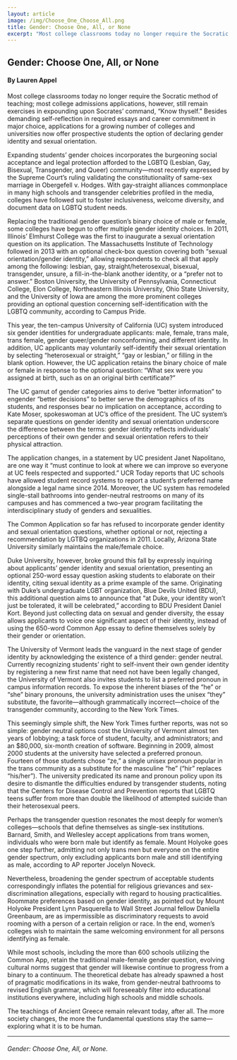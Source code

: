 ```yaml
---
layout: article
image: /img/Choose_One_Choose_All.png
title: Gender: Choose One, All, or None 
excerpt: "Most college classrooms today no longer require the Socratic method of teaching; most college admissions applications, however, still remain exercises in expounding upon Socrates’ command, “Know thyself.”"
---
```


<h2>Gender: Choose One, All, or None</h2>
<h4>By Lauren Appel</h4>

Most college classrooms today no longer require the Socratic method of teaching; most college admissions applications, however, still remain exercises in expounding upon Socrates’ command, “Know thyself.” Besides demanding self-reflection in required essays and career commitment in major choice, applications for a growing number of colleges and universities now offer prospective students the option of declaring gender identity and sexual orientation. 

Expanding students’ gender choices incorporates the burgeoning social acceptance and legal protection afforded to the LGBTQ (Lesbian, Gay, Bisexual, Transgender, and Queer) community—most recently expressed by the Supreme Court’s ruling validating the constitutionality of same-sex marriage in Obergefell v. Hodges. With gay-straight alliances commonplace in many high schools and transgender celebrities profiled in the media, colleges have followed suit to foster inclusiveness, welcome diversity, and document data on LGBTQ student needs.

Replacing the traditional gender question’s binary choice of male or female, some colleges have begun to offer multiple gender identity choices. In 2011, Illinois’ Elmhurst College was the first to inaugurate a sexual orientation question on its application. The Massachusetts Institute of Technology followed in 2013 with an optional check-box question covering both “sexual orientation/gender identity,” allowing respondents to check all that apply among the following: lesbian, gay, straight/heterosexual, bisexual, transgender, unsure, a fill-in-the-blank another identity, or a “prefer not to answer.” Boston University, the University of Pennsylvania, Connecticut College, Elon College, Northeastern Illinois University, Ohio State University, and the University of Iowa are among the more prominent colleges providing an optional question concerning self-identification with the LGBTQ community, according to Campus Pride. 

This year, the ten-campus University of California (UC) system introduced six gender identities for undergraduate applicants: male, female, trans male, trans female, gender queer/gender nonconforming, and different identity. In addition, UC applicants may voluntarily self-identify their sexual orientation by selecting “heterosexual or straight,” “gay or lesbian,” or filling in the blank option. However, the UC application retains the binary choice of male or female in response to the optional question: “What sex were you assigned at birth, such as on an original birth certificate?”

The UC gamut of gender categories aims to derive “better information” to engender “better decisions” to better serve the demographics of its students, and responses bear no implication on acceptance, according to Kate Moser, spokeswoman at UC’s office of the president. The UC system’s separate questions on gender identity and sexual orientation underscore the difference between the terms: gender identity reflects individuals’ perceptions of their own gender and sexual orientation refers to their physical attraction. 

The application changes, in a statement by UC president Janet Napolitano, are one way it “must continue to look at where we can improve so everyone at UC feels respected and supported.” UCR Today reports that UC schools have allowed student record systems to report a student’s preferred name alongside a legal name since 2014. Moreover, the UC system has remodeled single-stall bathrooms into gender-neutral restrooms on many of its campuses and has commenced a two-year program facilitating the interdisciplinary study of genders and sexualities.

The Common Application so far has refused to incorporate gender identity and sexual orientation questions, whether optional or not, rejecting a recommendation by LGTBQ organizations in 2011. Locally, Arizona State University similarly maintains the male/female choice.

Duke University, however, broke ground this fall by expressly inquiring about applicants’ gender identity and sexual orientation, presenting an optional 250-word essay question asking students to elaborate on their identity, citing sexual identity as a prime example of the same. Originating with Duke’s undergraduate LGBT organization, Blue Devils United (BDU), this additional question aims to announce that “at Duke, your identity won’t just be tolerated, it will be celebrated,” according to BDU President Daniel Kort. Beyond just collecting data on sexual and gender diversity, the essay allows applicants to voice one significant aspect of their identity, instead of using the 650-word Common App essay to define themselves solely by their gender or orientation. 

The University of Vermont leads the vanguard in the next stage of gender identity by acknowledging the existence of a third gender: gender neutral. Currently recognizing students’ right to self-invent their own gender identity by registering a new first name that need not have been legally changed, the University of Vermont also invites students to list a preferred pronoun in campus information records. To expose the inherent biases of the “he” or “she” binary pronouns, the university administration uses the unisex “they” substitute, the favorite—although grammatically incorrect—choice of the transgender community, according to the New York Times. 

This seemingly simple shift, the New York Times further reports, was not so simple: gender neutral options cost the University of Vermont almost ten years of lobbying; a task force of student, faculty, and administrators; and an $80,000, six-month creation of software. Beginning in 2009, almost 2000 students at the university have selected a preferred pronoun. Fourteen of those students chose “ze,” a single unisex pronoun popular in the trans community as a substitute for the masculine “he” (“hir” replaces “his/her”). The university predicated its name and pronoun policy upon its desire to dismantle the difficulties endured by transgender students, noting that the Centers for Disease Control and Prevention reports that LGBTQ teens suffer from more than double the likelihood of attempted suicide than their heterosexual peers.

Perhaps the transgender question resonates the most deeply for women’s colleges—schools that define themselves as single-sex institutions. Barnard, Smith, and Wellesley accept applications from trans women, individuals who were born male but identify as female. Mount Holyoke goes one step further, admitting not only trans men but everyone on the entire gender spectrum, only excluding applicants born male and still identifying as male, according to AP reporter Jocelyn Noveck. 

Nevertheless, broadening the gender spectrum of acceptable students correspondingly inflates the potential for religious grievances and sex-discrimination allegations, especially with regard to housing practicalities. Roommate preferences based on gender identity, as pointed out by Mount Holyoke President Lynn Pasquerella to Wall Street Journal fellow Daniella Greenbaum, are as impermissible as discriminatory requests to avoid rooming with a person of a certain religion or race. In the end, women’s colleges wish to maintain the same welcoming environment for all persons identifying as female.

While most schools, including the more than 600 schools utilizing the Common App, retain the traditional male-female gender question, evolving cultural norms suggest that gender will likewise continue to progress from a binary to a continuum. The theoretical debate has already spawned a host of pragmatic modifications in its wake, from gender-neutral bathrooms to revised English grammar, which will foreseeably filter into educational institutions everywhere, including high schools and middle schools. 

The teachings of Ancient Greece remain relevant today, after all. The more society changes, the more the fundamental questions stay the same—exploring what it is to be human.

<hr style="border-color:#7D7D7D;height:0.5px;">

<h6>Gender: Choose One, All, or None. </h6>
